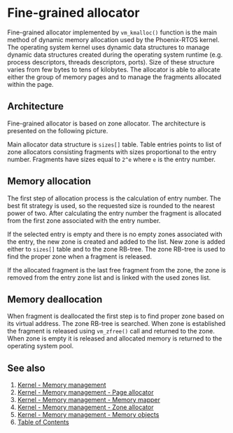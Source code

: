 # Fine-grained allocator

Fine-grained allocator implemented by `vm_kmalloc()` function is the main method of dynamic memory allocation used by
the Phoenix-RTOS kernel. The operating system kernel uses dynamic data structures to manage dynamic data structures
created during the operating system runtime (e.g. process descriptors, threads descriptors, ports). Size of these
structure varies from few bytes to tens of kilobytes. The allocator is able to allocate either the group of memory pages
and to manage the fragments allocated within the page.

## Architecture

Fine-grained allocator is based on zone allocator. The architecture is presented on the following picture.

Main allocator data structure is `sizes[]` table. Table entries points to list of zone allocators consisting fragments
with sizes proportional to the entry number. Fragments have sizes equal to `2^e` where `e` is the entry number.

## Memory allocation

The first step of allocation process is the calculation of entry number. The best fit strategy is used, so the requested
size is rounded to the nearest power of two. After calculating the entry number the fragment is allocated from the first
zone associated with the entry number.

If the selected entry is empty and there is no empty zones associated with the entry, the new zone is created and added
to the list. New zone is added either to `sizes[]` table and to the zone RB-tree. The zone RB-tree is used to find the
proper zone when a fragment is released.

If the allocated fragment is the last free fragment from the zone, the zone is removed from the entry zone list and is
linked with the used zones list.

## Memory deallocation

When fragment is deallocated the first step is to find proper zone based on its virtual address. The zone RB-tree is
searched. When zone is established the fragment is released using `vm_zfree()` call and returned to the zone. When zone
is empty it is released and allocated memory is returned to the operating system pool.

## See also

1. [Kernel - Memory management](README.md)
2. [Kernel - Memory management - Page allocator](page.md)
3. [Kernel - Memory management - Memory mapper](mapper.md)
4. [Kernel - Memory management - Zone allocator](zalloc.md)
5. [Kernel - Memory management - Memory objects](objects.md)
6. [Table of Contents](../../README.md)
